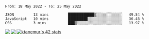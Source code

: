 <!--START_SECTION:waka-->

```text
From: 18 May 2022 - To: 25 May 2022

JSON         13 mins         ████████████▒░░░░░░░░░░░░   49.54 %
JavaScript   10 mins         █████████░░░░░░░░░░░░░░░░   36.48 %
CSS          3 mins          ███▒░░░░░░░░░░░░░░░░░░░░░   13.97 %
```

<!--END_SECTION:waka-->
<a href="https://github.com/anuraghazra/github-readme-stats">
  <img align="left" src="https://github-readme-stats.vercel.app/api?username=Tanesan&count_private=true&show_icons=true" />
<img align="left" src="https://github-readme-stats.vercel.app/api/top-langs/?username=Tanesan" />
</a>

[![ktanemur's 42 stats](https://badge42.vercel.app/api/v2/cl1wslf6s002109l771rng2w8/stats?cursusId=21&coalitionId=62)](https://github.com/JaeSeoKim/badge42)
